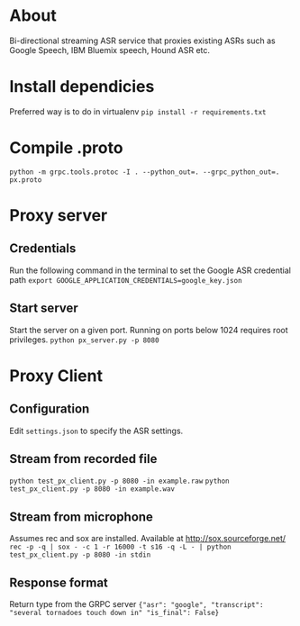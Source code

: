 # About
Bi-directional streaming ASR service that proxies existing ASRs such as Google Speech, IBM Bluemix speech, Hound ASR etc.

# Install dependicies
Preferred way is to do in virtualenv
`pip install -r requirements.txt`

# Compile .proto
`python -m grpc.tools.protoc -I . --python_out=. --grpc_python_out=. px.proto`

# Proxy server

## Credentials
Run the following command in the terminal to set the Google ASR credential path
`export GOOGLE_APPLICATION_CREDENTIALS=google_key.json`

## Start server
Start the server on a given port. Running on ports below 1024 requires root privileges.
`python px_server.py -p 8080`

# Proxy Client

## Configuration
Edit `settings.json` to specify the ASR settings.

## Stream from recorded file
`python test_px_client.py -p 8080 -in example.raw`
`python test_px_client.py -p 8080 -in example.wav`

## Stream from microphone
Assumes rec and sox are installed. Available at http://sox.sourceforge.net/
`rec -p -q | sox - -c 1 -r 16000 -t s16 -q -L - | python test_px_client.py -p 8080 -in stdin`

## Response format
Return type from the GRPC server
`{"asr": "google", "transcript": "several tornadoes touch down in"
  "is_final": False}`


